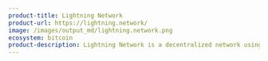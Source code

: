```yaml
---
product-title: Lightning Network
product-url: https://lightning.network/
image: /images/output_md/lightning.network.png
ecosystem: bitcoin
product-description: Lightning Network is a decentralized network using smart contract functionality in the blockchain to enable instant payments across a network of participants.
---
```

